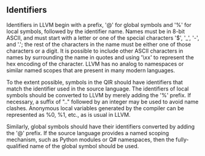 ## Identifiers

Identifiers in LLVM begin with a prefix, '@' for global symbols and '%' for
local symbols, followed by the identifier name.
Names must be in 8-bit ASCII, and must start with a letter or one of the special
characters '\$', '_', '-', and '.'; the rest of the characters in the name must
be either one of those characters or a digit.
It is possible to include other ASCII characters in names by surrounding the name
in quotes and using '\\xx' to represent the hex encoding of the character.
LLVM has no analog to namespaces or similar named scopes that are present in
many modern languages.

To the extent possible, symbols in the QIR should have identifiers that match
the identifier used in the source language.
The identifiers of local symbols should be converted to LLVM by merely adding the
'%' prefix.
If necessary, a suffix of ".." followed by an integer may be used to avoid name
clashes.
Anonymous local variables generated by the compiler can be represented
as %0, %1, etc., as is usual in LLVM.

Similarly, global symbols should have their identifiers converted by adding the
'@' prefix.
If the source language provides a named scoping mechanism, such as Python modules
or Q# namespaces, then the fully-qualified name of the global symbol should be used.
